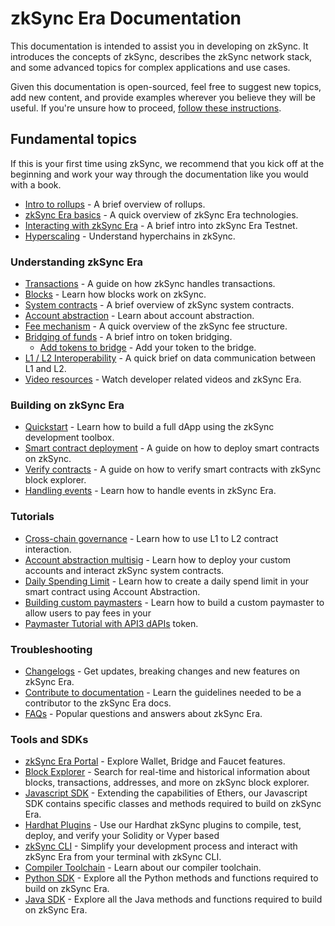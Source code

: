 # zkSync Era Documentation

This documentation is intended to assist you in developing on zkSync.
It introduces the concepts of zkSync, describes the zkSync network stack, and some advanced topics for complex applications and use cases.

Given this documentation is open-sourced, feel free to suggest new topics, add new content, and provide examples wherever you believe they will be useful. If you're unsure how to proceed, [follow these instructions](./troubleshooting/docs-contribution/docs.md).

## Fundamental topics

If this is your first time using zkSync, we recommend that you kick off at the beginning and work your way through the documentation like you would with a book.

- [Intro to rollups](./fundamentals/rollups.md) - A brief overview of rollups.
- [zkSync Era basics](./fundamentals/zkSync.md) - A quick overview of zkSync Era technologies.
- [Interacting with zkSync Era](./fundamentals/interacting.md) - A brief intro into zkSync Era Testnet.
- [Hyperscaling](./fundamentals/hyperscaling.md) - Understand hyperchains in zkSync.

### Understanding zkSync Era

- [Transactions](./developer-guides/transactions/transactions.md) - A guide on how zkSync handles transactions.
- [Blocks](./developer-guides/transactions/blocks.md) - Learn how blocks work on zkSync.
- [System contracts](./developer-guides/system-contracts.md) - A brief overview of zkSync system contracts.
- [Account abstraction](./developer-guides/aa.md) - Learn about account abstraction.
- [Fee mechanism](./developer-guides/transactions/fee-model.md) - A quick overview of the zkSync fee structure.
- [Bridging of funds](./developer-guides/bridging/bridging-asset.md) - A brief intro on token bridging.
    - [Add tokens to bridge](./developer-guides/bridging/bridging-asset.md#add-tokens-to-the-bridge) - Add your token to the bridge.
- [L1 / L2 Interoperability](./developer-guides/bridging/l1-l2-interop.md) - A quick brief on data communication between L1 and L2.
- [Video resources](./developer-guides/videos.md) - Watch developer related videos and zkSync Era.

### Building on zkSync Era

- [Quickstart](./building-on-zksync/hello-world.md) - Learn how to build a full dApp using the zkSync development toolbox.
- [Smart contract deployment](./building-on-zksync/contracts/contract-development.md) - A guide on how to deploy smart contracts on zkSync.
- [Verify contracts](./building-on-zksync/contracts/contract-verification.md) - A guide on how to verify smart contracts with zkSync block explorer.
- [Handling events](./building-on-zksync/events.md) - Learn how to handle events in zkSync Era.

### Tutorials

- [Cross-chain governance](./tutorials/cross-chain-tutorial.md) - Learn how to use L1 to L2 contract interaction.
- [Account abstraction multisig](./tutorials/custom-aa-tutorial.md) - Learn how to deploy your custom accounts and interact zkSync system contracts.
- [Daily Spending Limit](./tutorials/aa-daily-spend-limit.md) - Learn how to create a daily spend limit in your smart contract using Account Abstraction.
- [Building custom paymasters](./tutorials/custom-paymaster-tutorial.md) - Learn how to build a custom paymaster to allow users to pay fees in your 
- [Paymaster Tutorial with API3 dAPIs](./tutorials/custom-paymaster-tutorial-api3.md)
token.

### Troubleshooting

- [Changelogs](./troubleshooting/changelog.md) - Get updates, breaking changes and new features on zkSync Era.
- [Contribute to documentation](./troubleshooting/docs-contribution/docs.md) - Learn the guidelines needed to be a contributor to the zkSync Era docs.
- [FAQs](./troubleshooting/faq.md) - Popular questions and answers about zkSync Era.

### Tools and SDKs

- [zkSync Era Portal](https://portal.zksync.io) - Explore Wallet, Bridge and Faucet features.
- [Block Explorer](../tools/block-explorer/) - Search for real-time and historical information about blocks, transactions, addresses, and more on zkSync block explorer.
- [Javascript SDK](../api/js/) - Extending the capabilities of Ethers, our Javascript SDK contains specific classes and methods required to build on zkSync Era.
- [Hardhat Plugins](../tools/hardhat/) - Use our Hardhat zkSync plugins to compile, test, deploy, and verify your Solidity or Vyper based 
- [zkSync CLI](../tools/zksync-cli/) - Simplify your development process and interact with zkSync Era from your terminal with zkSync CLI.
- [Compiler Toolchain](../tools/compiler-toolchain/overview.md) - Learn about our compiler toolchain.
- [Python SDK](../api/python/) - Explore all the Python methods and functions required to build on zkSync Era.
- [Java SDK](../api/java/getting-started.md) - Explore all the Java methods and functions required to build on zkSync Era.
